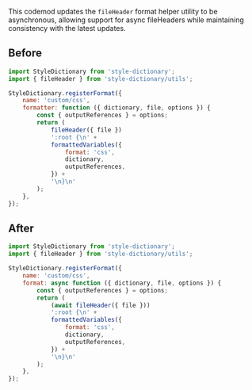 

This codemod updates the `fileHeader` format helper utility to be asynchronous, allowing support for async fileHeaders while maintaining consistency with the latest updates.

## Before

```jsx
import StyleDictionary from 'style-dictionary';
import { fileHeader } from 'style-dictionary/utils';

StyleDictionary.registerFormat({
    name: 'custom/css',
    formatter: function ({ dictionary, file, options }) {
        const { outputReferences } = options;
        return (
            fileHeader({ file })
            ':root {\n' +
            formattedVariables({
                format: 'css',
                dictionary,
                outputReferences,
            }) +
            '\n}\n'
        );
    },
});

```

## After

```jsx
import StyleDictionary from 'style-dictionary';
import { fileHeader } from 'style-dictionary/utils';

StyleDictionary.registerFormat({
    name: 'custom/css',
    format: async function ({ dictionary, file, options }) {
        const { outputReferences } = options;
        return (
            (await fileHeader({ file }))
            ':root {\n' +
            formattedVariables({
                format: 'css',
                dictionary,
                outputReferences,
            }) +
            '\n}\n'
        );
    },
});

```

